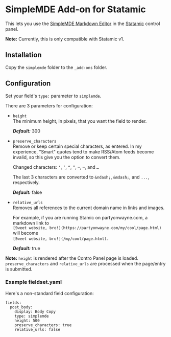 # SimpleMDE Add-on for Statamic

This lets you use the [SimpleMDE Markdown Editor](https://github.com/NextStepWebs/simplemde-markdown-editor) in the [Statamic](http://statamic.com) control panel.

**Note:** Currently, this is only compatible with Statamic v1.

## Installation

Copy the `simplemde` folder to the `_add-ons` folder.

## Configuration

Set your field's `type:` parameter to `simplemde`.

There are 3 parameters for configuration:

* `height`  
  The minimum height, in pixels, that you want the field to render.  
  
  **_Default:_** 300
* `preserve_characters`  
  Remove or keep certain special characters, as entered. In my experience, "Smart" quotes tend to make RSS/Atom feeds become invalid, so this give you the option to convert them.  
  
  Changed characters: `‘`, `’`, `“`, `”`, `–`, `—`, and `…`

  The last 3 characters are converted to `&ndash;`, `&mdash;`, and `...`, respectively.  
  
  **_Default:_** false
  
* `relative_urls`  
  Removes all references to the current domain name in links and images.

  For example, if you are running Stamic on partyonwayne.com, a markdown link to  
  `[Sweet website, bro!](https://partyonwayne.com/my/cool/page.html)`  
  will become  
  `[Sweet website, bro!](/my/cool/page.html)`.
  
  **_Default:_** true
  
**Note:** `height` is rendered after the Contro Panel page is loaded. `preserve_characters` and `relative_urls` are processed when the page/entry is submitted.

### Example fieldset.yaml

Here's a non-standard field configuration:

```
fields:
  post_body:
    display: Body Copy
    type: simplemde
    height: 500
    preserve_characters: true
    relative_urls: false
```

